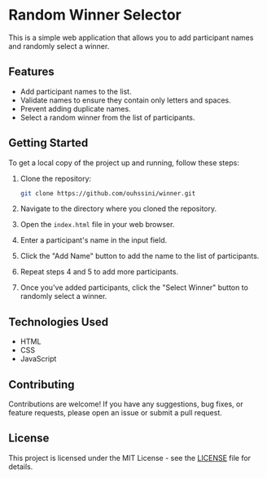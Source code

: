 # Random Winner Selector

This is a simple web application that allows you to add participant names and randomly select a winner.

## Features

- Add participant names to the list.
- Validate names to ensure they contain only letters and spaces.
- Prevent adding duplicate names.
- Select a random winner from the list of participants.

## Getting Started

To get a local copy of the project up and running, follow these steps:
1. Clone the repository:

   ```bash
   git clone https://github.com/ouhssini/winner.git

2. Navigate to the directory where you cloned the repository.

3. Open the `index.html` file in your web browser.

4. Enter a participant's name in the input field.

5. Click the "Add Name" button to add the name to the list of participants.

6. Repeat steps 4 and 5 to add more participants.

7. Once you've added participants, click the "Select Winner" button to randomly select a winner.

## Technologies Used

- HTML
- CSS
- JavaScript

## Contributing

Contributions are welcome! If you have any suggestions, bug fixes, or feature requests, please open an issue or submit a pull request.

## License

This project is licensed under the MIT License - see the [LICENSE](LICENSE) file for details.
